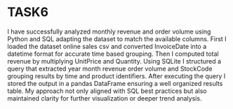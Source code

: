 # TASK6
I have successfully analyzed monthly revenue and order volume using Python and SQL adapting the dataset to match the available columns. 
First I loaded the dataset online sales csv and converted InvoiceDate into a datetime format for accurate time based grouping. 
Then I computed total revenue by multiplying UnitPrice and Quantity.
Using SQLite I structured a query that extracted year month revenue order volume and StockCode grouping results by time and product identifiers. 
After executing the query I stored the output in a pandas DataFrame ensuring a well organized results table. 
My approach not only aligned with SQL best practices but also maintained clarity for further visualization or deeper trend analysis. 

